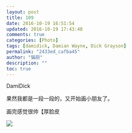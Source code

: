 ```yaml
---
layout: post
title: 109
date: 2016-10-19 16:51:54
updated: 2016-10-19 17:43:40
comments: true
categories: [Photo]
tags: [damidick, Damian Wayne, Dick Grayson]
permalink: "2433ed_cafba45"
author: "猫厨"
description: ""
toc: true
---
```


<p>DamiDick</p> 
<p>果然我都是一段一段的，又开始画小朋友了。</p> 
<p>画完感觉很帅【厚脸皮</p>

![](https://nos.netease.com/imglf1/img/cVZNdzJtQk9JV2R1WlRIMHJ4cGJsK29ZZG5tSWhBNGRiRFA0eDN5L0hGcFFxVWJCcmRIZ3pnPT0.jpg)